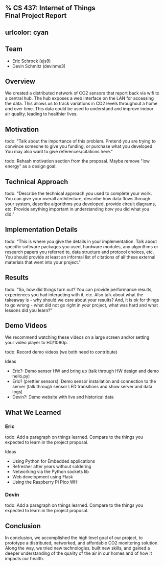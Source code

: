 % **CS 437: Internet of Things** \
  **Final Project Report**
---
urlcolor: cyan
---

## Team
* Eric Schrock (ejs9)
* Devin Schmitz (devinms3)


## Overview

We created a distributed network of CO2 sensors that report back via wifi to a central hub. The hub exposes a web interface on the LAN for accessing the data. This allows us to track variations in CO2 levels throughout a home and over time. This data could be used to understand and improve indoor air quality, leading to healthier lives.


## Motivation

todo: "Talk about the importance of this problem. Pretend you are trying to convince someone to give you funding, or purchase what you developed. You may also want to give references/citations here."

todo: Rehash motivation section from the proposal. Maybe remove "low energy" as a design goal.


## Technical Approach

todo: "Describe the technical approach you used to complete your work.
You can give your overall architecture, describe how data flows through your system,
describe algorithms you developed, provide circuit diagrams, etc. Provide anything
important in understanding *how* you did what you did."


## Implementation Details

todo: "This is where you give the details in your implementation. Talk
about specific software packages you used, hardware modules, any algorithms or
research papers you referred to, data structure and protocol choices, etc. You should
provide at least an informal list of citations of all these external materials that went into
your project."


## Results

todo: "So, how did things turn out? You can provide performance results, experiences
you had interacting with it, etc. Also talk about what the takeaway is - why should we
care about your results? And, it is ok for things to go wrong - what did not go right in your
project, what was hard and what lessons did you learn?"


## Demo Videos

We recommend watching these videos on a large screen and/or setting your video player to HD/1080p.

todo: Record demo videos (we both need to contribute)

Ideas

* Eric?: Demo sensor HW and bring up (talk through HW design and demo hello.py)
* Eric? (prettier sensors): Demo sensor installation and connection to the server (talk through sensor LED transitions and show server and data logs)
* Devin?: Demo website with live and historical data


## What We Learned

### Eric

todo: Add a paragraph on things learned. Compare to the things you expected to learn in the project proposal.

Ideas

* Using Python for Embedded applications
* Refresher after years without soldering
* Networking via the Python sockets lib
* Web development using Flask
* Using the Raspberry Pi Pico WH


### Devin

todo: Add a paragraph on things learned. Compare to the things you expected to learn in the project proposal.


## Conclusion

In conclusion, we accomplished the high level goal of our project, to prototype a distributed, networked, and affordable CO2 monitoring solution. Along the way, we tried new technologies, built new skills, and gained a deeper understanding of the quality of the air in our homes and of how it impacts our health.
